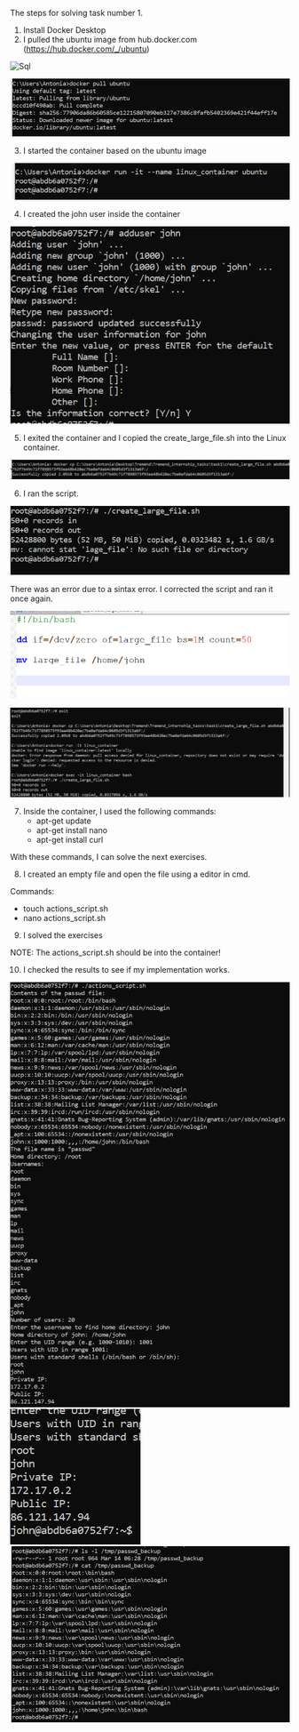 The steps for solving task number 1.

1. Install Docker Desktop
2. I pulled the ubuntu image from hub.docker.com (https://hub.docker.com/_/ubuntu)

![Sql](/task3/Screenshots/ubuntu.png)

![Pull](/task1/Screenshots/pull.png) 

3. I started the container based on the ubuntu image

![Start](/task1/Screenshots/start.png) 

4. I created the john user inside the container

![User](/task1/Screenshots/user.png) 

5. I exited the container and I copied the create_large_file.sh into the Linux container.

![Copy](/task1/Screenshots/copy.png) 

6. I ran the script. 

![Error](/task1/Screenshots/error.png) 

There was an error due to a sintax error. I corrected the script and ran it once again. 

![Modified](/task1/Screenshots/modif.png)

![Run](/task1/Screenshots/run_script.png)

7. Inside the container, I used the following commands:
	- apt-get update
	- apt-get install nano
	- apt-get install curl
	
With these commands, I can solve the next exercises. 

8. I created an empty file and open the file using a editor in cmd.

Commands:
   * touch actions_script.sh
   * nano actions_script.sh
	
9. I solved the exercises

NOTE: The actions_script.sh should be into the container!

10. I checked the results to see if my implementation works.

![Res1](/task1/Screenshots/working.png)
![Res2](/task1/Screenshots/working2.png)
![Res3](/task1/Screenshots/ex7.png)
